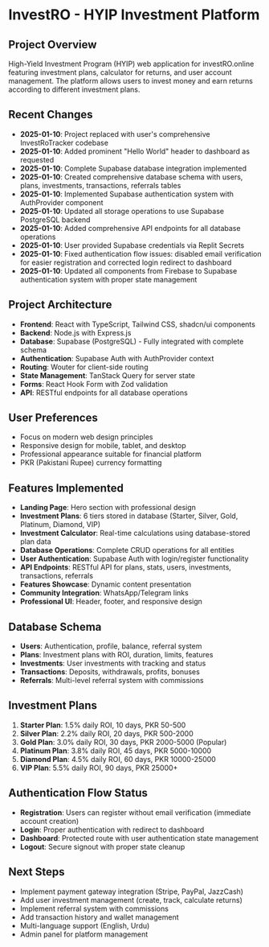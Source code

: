 # InvestRO - HYIP Investment Platform

## Project Overview
High-Yield Investment Program (HYIP) web application for investRO.online featuring investment plans, calculator for returns, and user account management. The platform allows users to invest money and earn returns according to different investment plans.

## Recent Changes
- **2025-01-10**: Project replaced with user's comprehensive InvestRoTracker codebase
- **2025-01-10**: Added prominent "Hello World" header to dashboard as requested
- **2025-01-10**: Complete Supabase database integration implemented
- **2025-01-10**: Created comprehensive database schema with users, plans, investments, transactions, referrals tables
- **2025-01-10**: Implemented Supabase authentication system with AuthProvider component
- **2025-01-10**: Updated all storage operations to use Supabase PostgreSQL backend
- **2025-01-10**: Added comprehensive API endpoints for all database operations
- **2025-01-10**: User provided Supabase credentials via Replit Secrets
- **2025-01-10**: Fixed authentication flow issues: disabled email verification for easier registration and corrected login redirect to dashboard
- **2025-01-10**: Updated all components from Firebase to Supabase authentication system with proper state management

## Project Architecture
- **Frontend**: React with TypeScript, Tailwind CSS, shadcn/ui components
- **Backend**: Node.js with Express.js
- **Database**: Supabase (PostgreSQL) - Fully integrated with complete schema
- **Authentication**: Supabase Auth with AuthProvider context
- **Routing**: Wouter for client-side routing
- **State Management**: TanStack Query for server state
- **Forms**: React Hook Form with Zod validation
- **API**: RESTful endpoints for all database operations

## User Preferences
- Focus on modern web design principles
- Responsive design for mobile, tablet, and desktop
- Professional appearance suitable for financial platform
- PKR (Pakistani Rupee) currency formatting

## Features Implemented
- **Landing Page**: Hero section with professional design
- **Investment Plans**: 6 tiers stored in database (Starter, Silver, Gold, Platinum, Diamond, VIP)
- **Investment Calculator**: Real-time calculations using database-stored plan data
- **Database Operations**: Complete CRUD operations for all entities
- **User Authentication**: Supabase Auth with login/register functionality
- **API Endpoints**: RESTful API for plans, stats, users, investments, transactions, referrals
- **Features Showcase**: Dynamic content presentation
- **Community Integration**: WhatsApp/Telegram links
- **Professional UI**: Header, footer, and responsive design

## Database Schema
- **Users**: Authentication, profile, balance, referral system
- **Plans**: Investment plans with ROI, duration, limits, features
- **Investments**: User investments with tracking and status
- **Transactions**: Deposits, withdrawals, profits, bonuses
- **Referrals**: Multi-level referral system with commissions

## Investment Plans
1. **Starter Plan**: 1.5% daily ROI, 10 days, PKR 50-500
2. **Silver Plan**: 2.2% daily ROI, 20 days, PKR 500-2000
3. **Gold Plan**: 3.0% daily ROI, 30 days, PKR 2000-5000 (Popular)
4. **Platinum Plan**: 3.8% daily ROI, 45 days, PKR 5000-10000
5. **Diamond Plan**: 4.5% daily ROI, 60 days, PKR 10000-25000
6. **VIP Plan**: 5.5% daily ROI, 90 days, PKR 25000+

## Authentication Flow Status
- **Registration**: Users can register without email verification (immediate account creation)
- **Login**: Proper authentication with redirect to dashboard
- **Dashboard**: Protected route with user authentication state management
- **Logout**: Secure signout with proper state cleanup

## Next Steps
- Implement payment gateway integration (Stripe, PayPal, JazzCash)
- Add user investment management (create, track, calculate returns)
- Implement referral system with commissions
- Add transaction history and wallet management
- Multi-language support (English, Urdu)
- Admin panel for platform management